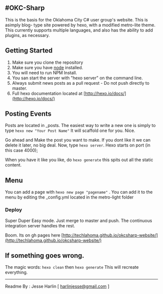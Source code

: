 #OKC-Sharp
---

This is the basis for the Oklahoma City C# user group's website. This is asimply blog- type site powered by hexo, with a modified metro-lite theme. This currently supports multiple languages, and also has the ability to add plugins, as necessary.

## Getting Started

1. Make sure you clone the repository
2. Make sure you have [node](http://nodejs.org/download/) installed.
2. You will need to run NPM Install.
3. You san start the server with "hexo server" on the command line.
4. Always submit news posts as a pull request - Do not push directly to master.
5. Full hexo documentation located at [http://hexo.io/docs/](http://hexo.io/docs/)

## Posting Events

Posts are located in _posts. The easiest way to write a new one is simply to type ```hexo new "Your Post Name"``` It will scaffold one for you. Nice.

Go ahead and Make the post you want to make. If you dont like it we can delete it later, no big deal. Now, type ```hexo server```. Hexo starts on port (in this case 4000);

When you have it like you like, do ```hexo generate``` this spits out all the static content.

## Menu
You can add a page with ```hexo new page "pagename"``` . You can add it to the menu by editing the _config.yml located in the metro-light folder

### Deploy

Super Duper Easy mode. Just merge to master and push. The continuous integration server handles the rest.

Boom. Its on gh pages here [http://techlahoma.github.io/okcsharp-website/](http://techlahoma.github.io/okcsharp-website/)


## If something goes wrong.

The magic words: ```hexo clean``` then ```hexo generate``` This will recreate everything.

---
Readme By : Jesse Harlin [ harlinjesse@gmail.com ]